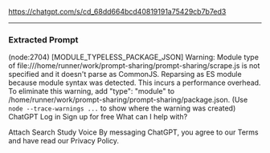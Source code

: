 https://chatgpt.com/s/cd_68dd664bcd40819191a75429cb7b7ed3


---

### Extracted Prompt
(node:2704) [MODULE_TYPELESS_PACKAGE_JSON] Warning: Module type of file:///home/runner/work/prompt-sharing/prompt-sharing/scrape.js is not specified and it doesn't parse as CommonJS.
Reparsing as ES module because module syntax was detected. This incurs a performance overhead.
To eliminate this warning, add "type": "module" to /home/runner/work/prompt-sharing/prompt-sharing/package.json.
(Use `node --trace-warnings ...` to show where the warning was created)
ChatGPT
Log in
Sign up for free
What can I help with?

Attach
Search
Study
Voice
By messaging ChatGPT, you agree to our Terms and have read our Privacy Policy.
